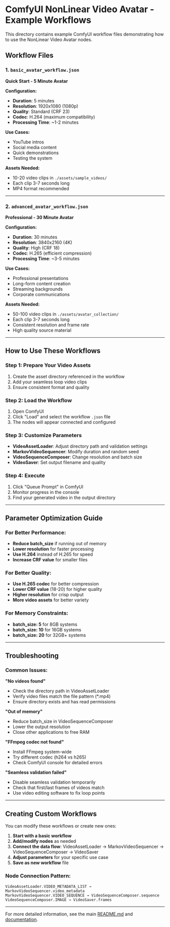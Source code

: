 # ComfyUI NonLinear Video Avatar - Example Workflows

This directory contains example ComfyUI workflow files demonstrating how to use the NonLinear Video Avatar nodes.

## Workflow Files

### 1. `basic_avatar_workflow.json`
**Quick Start - 5 Minute Avatar**

**Configuration:**
- **Duration**: 5 minutes
- **Resolution**: 1920x1080 (1080p)
- **Quality**: Standard (CRF 23)
- **Codec**: H.264 (maximum compatibility)
- **Processing Time**: ~1-2 minutes

**Use Cases:**
- YouTube intros
- Social media content
- Quick demonstrations
- Testing the system

**Assets Needed:**
- 10-20 video clips in `./assets/sample_videos/`
- Each clip 3-7 seconds long
- MP4 format recommended

---

### 2. `advanced_avatar_workflow.json`
**Professional - 30 Minute Avatar**

**Configuration:**
- **Duration**: 30 minutes  
- **Resolution**: 3840x2160 (4K)
- **Quality**: High (CRF 18)
- **Codec**: H.265 (efficient compression)
- **Processing Time**: ~3-5 minutes

**Use Cases:**
- Professional presentations
- Long-form content creation
- Streaming backgrounds
- Corporate communications

**Assets Needed:**
- 50-100 video clips in `./assets/avatar_collection/`
- Each clip 3-7 seconds long
- Consistent resolution and frame rate
- High quality source material

---

## How to Use These Workflows

### Step 1: Prepare Your Video Assets
1. Create the asset directory referenced in the workflow
2. Add your seamless loop video clips
3. Ensure consistent format and quality

### Step 2: Load the Workflow
1. Open ComfyUI
2. Click "Load" and select the workflow `.json` file
3. The nodes will appear connected and configured

### Step 3: Customize Parameters
- **VideoAssetLoader**: Adjust directory path and validation settings
- **MarkovVideoSequencer**: Modify duration and random seed
- **VideoSequenceComposer**: Change resolution and batch size
- **VideoSaver**: Set output filename and quality

### Step 4: Execute
1. Click "Queue Prompt" in ComfyUI
2. Monitor progress in the console
3. Find your generated video in the output directory

---

## Parameter Optimization Guide

### For Better Performance:
- **Reduce batch_size** if running out of memory
- **Lower resolution** for faster processing  
- **Use H.264** instead of H.265 for speed
- **Increase CRF value** for smaller files

### For Better Quality:
- **Use H.265 codec** for better compression
- **Lower CRF value** (18-20) for higher quality
- **Higher resolution** for crisp output
- **More video assets** for better variety

### For Memory Constraints:
- **batch_size: 5** for 8GB systems
- **batch_size: 10** for 16GB systems  
- **batch_size: 20** for 32GB+ systems

---

## Troubleshooting

### Common Issues:

**"No videos found"**
- Check the directory path in VideoAssetLoader
- Verify video files match the file pattern (*.mp4)
- Ensure directory exists and has read permissions

**"Out of memory"**
- Reduce batch_size in VideoSequenceComposer
- Lower the output resolution
- Close other applications to free RAM

**"FFmpeg codec not found"**
- Install FFmpeg system-wide
- Try different codec (h264 vs h265)
- Check ComfyUI console for detailed errors

**"Seamless validation failed"**
- Disable seamless validation temporarily
- Check that first/last frames of videos match
- Use video editing software to fix loop points

---

## Creating Custom Workflows

You can modify these workflows or create new ones:

1. **Start with a basic workflow**
2. **Add/modify nodes** as needed
3. **Connect the data flow**: VideoAssetLoader → MarkovVideoSequencer → VideoSequenceComposer → VideoSaver
4. **Adjust parameters** for your specific use case
5. **Save as new workflow** file

### Node Connection Pattern:
```
VideoAssetLoader.VIDEO_METADATA_LIST → MarkovVideoSequencer.video_metadata
MarkovVideoSequencer.VIDEO_SEQUENCE → VideoSequenceComposer.sequence  
VideoSequenceComposer.IMAGE → VideoSaver.frames
```

---

For more detailed information, see the main [README.md](../README.md) and [documentation](../docs/).